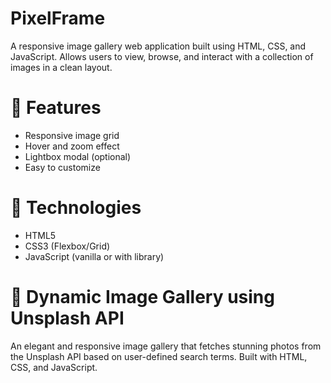 # PixelFrame
A responsive image gallery web application built using HTML, CSS, and JavaScript. Allows users to view, browse, and interact with a collection of images in a clean layout.

# 🚀 Features
- Responsive image grid
- Hover and zoom effect
- Lightbox modal (optional)
- Easy to customize

# 📂 Technologies
- HTML5
- CSS3 (Flexbox/Grid)
- JavaScript (vanilla or with library)

# 📸 Dynamic Image Gallery using Unsplash API

An elegant and responsive image gallery that fetches stunning photos from the Unsplash API based on user-defined search terms. Built with HTML, CSS, and JavaScript.

